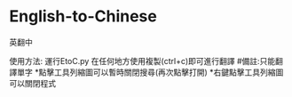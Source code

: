 # English-to-Chinese
英翻中

使用方法:
  運行EtoC.py
  在任何地方使用複製(ctrl+c)即可進行翻譯 #備註:只能翻譯單字
  *點擊工具列縮圖可以暫時關閉搜尋(再次點擊打開)
  *右鍵點擊工具列縮圖可以關閉程式
  
